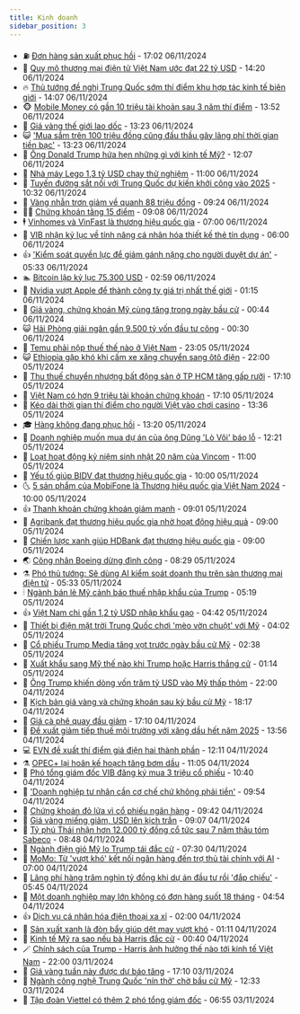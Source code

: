 ```yaml
---
title: Kinh doanh
sidebar_position: 3
---
```


<!-- vnexpress-kinh-doanh:START -->
- ⛽️ [Đơn hàng sản xuất phục hồi](https://vnexpress.net/don-hang-san-xuat-phuc-hoi-4812517.html) - 17:02 06/11/2024
- 🐲 [Quy mô thương mại điện tử Việt Nam ước đạt 22 tỷ USD](https://vnexpress.net/quy-mo-thuong-mai-dien-tu-viet-nam-uoc-dat-22-ty-usd-4812969.html) - 14:20 06/11/2024
- 🔥 [Thủ tướng đề nghị Trung Quốc sớm thí điểm khu hợp tác kinh tế biên giới](https://vnexpress.net/thu-tuong-de-nghi-trung-quoc-som-thi-diem-khu-hop-tac-kinh-te-bien-gioi-4813025.html) - 14:07 06/11/2024
- 🐵 [Mobile Money có gần 10 triệu tài khoản sau 3 năm thí điểm](https://vnexpress.net/mobile-money-co-gan-10-trieu-tai-khoan-sau-3-nam-thi-diem-4812977.html) - 13:52 06/11/2024
- 🦅 [Giá vàng thế giới lao dốc](https://vnexpress.net/gia-vang-the-gioi-lao-doc-4813012.html) - 13:23 06/11/2024
- 😺 [&#39;Mua sắm trên 100 triệu đồng cũng đấu thầu gây lãng phí thời gian tiền bạc&#39;](https://vnexpress.net/mua-sam-tren-100-trieu-dong-cung-dau-thau-gay-lang-phi-thoi-gian-tien-bac-4812979.html) - 13:23 06/11/2024
- 🤩 [Ông Donald Trump hứa hẹn những gì với kinh tế Mỹ?](https://vnexpress.net/ong-donald-trump-hua-hen-nhung-gi-voi-kinh-te-my-4812762.html) - 12:07 06/11/2024
- 🌮 [Nhà máy Lego 1,3 tỷ USD chạy thử nghiệm](https://vnexpress.net/nha-may-lego-1-3-ty-usd-chay-thu-nghiem-4812805.html) - 11:00 06/11/2024
- 🧰 [Tuyến đường sắt nối với Trung Quốc dự kiến khởi công vào 2025](https://vnexpress.net/tuyen-duong-sat-noi-voi-trung-quoc-du-kien-khoi-cong-vao-2025-4812976.html) - 10:32 06/11/2024
- 🤔 [Vàng nhẫn trơn giảm về quanh 88 triệu đồng](https://vnexpress.net/nhan-tron-giam-ve-vung-88-trieu-dong-4812911.html) - 09:24 06/11/2024
- 🧑‍💻 [Chứng khoán tăng 15 điểm](https://vnexpress.net/chung-khoan-tang-15-diem-4812924.html) - 09:08 06/11/2024
- 🕴 [Vinhomes và VinFast là thương hiệu quốc gia](https://vnexpress.net/vinhomes-va-vinfast-la-thuong-hieu-quoc-gia-4812719.html) - 07:00 06/11/2024
- 🦩 [VIB nhận kỷ lục về tính năng cá nhân hóa thiết kế thẻ tín dụng](https://vnexpress.net/vib-nhan-ky-luc-ve-tinh-nang-ca-nhan-hoa-thiet-ke-the-tin-dung-4812510.html) - 06:00 06/11/2024
- 👍 [&#39;Kiểm soát quyền lực để giảm gánh nặng cho người duyệt dự án&#39;](https://vnexpress.net/kiem-soat-quyen-luc-de-giam-ganh-nang-cho-nguoi-duyet-du-an-4812645.html) - 05:33 06/11/2024
- 🏊 [Bitcoin lập kỷ lục 75.300 USD](https://vnexpress.net/bitcoin-cham-71-500-usd-khi-trump-tam-dan-dau-4812646.html) - 02:59 06/11/2024
- 🤡 [Nvidia vượt Apple để thành công ty giá trị nhất thế giới](https://vnexpress.net/nvidia-vuot-apple-de-thanh-cong-ty-gia-tri-nhat-the-gioi-4812599.html) - 01:15 06/11/2024
- 👀 [Giá vàng, chứng khoán Mỹ cùng tăng trong ngày bầu cử](https://vnexpress.net/gia-vang-chung-khoan-my-cung-tang-trong-ngay-bau-cu-4812590.html) - 00:44 06/11/2024
- 😺 [Hải Phòng giải ngân gần 9.500 tỷ vốn đầu tư công](https://vnexpress.net/hai-phong-giai-ngan-gan-9-500-ty-von-dau-tu-cong-4812450.html) - 00:30 06/11/2024
- 🦣 [Temu phải nộp thuế thế nào ở Việt Nam](https://vnexpress.net/temu-phai-nop-thue-the-nao-o-viet-nam-4811187.html) - 23:05 05/11/2024
- 😺 [Ethiopia gặp khó khi cấm xe xăng chuyển sang ôtô điện](https://vnexpress.net/ethiopia-gap-kho-khi-cam-xe-xang-chuyen-sang-oto-dien-4812363.html) - 22:00 05/11/2024
- 💼 [Thu thuế chuyển nhượng bất động sản ở TP HCM tăng gấp rưỡi](https://vnexpress.net/thu-thue-tu-chuyen-nhuong-dat-tang-manh-4812502.html) - 17:10 05/11/2024
- 🤗 [Việt Nam có hơn 9 triệu tài khoản chứng khoán](https://vnexpress.net/viet-nam-co-hon-9-trieu-tai-khoan-chung-khoan-4812563.html) - 17:10 05/11/2024
- 👀 [Kéo dài thời gian thí điểm cho người Việt vào chơi casino](https://vnexpress.net/keo-dai-thoi-gian-thi-diem-cho-nguoi-viet-vao-choi-casino-4812537.html) - 13:36 05/11/2024
- 🎓 [Hàng không đang phục hồi](https://vnexpress.net/hang-khong-dang-phuc-hoi-4812506.html) - 13:20 05/11/2024
- 🗽 [Doanh nghiệp muốn mua dự án của ông Dũng &#39;Lò Vôi&#39; báo lỗ](https://vnexpress.net/doanh-nghiep-muon-mua-du-an-cua-ong-dung-lo-voi-bao-lo-4812530.html) - 12:21 05/11/2024
- 🚀 [Loạt hoạt động kỷ niệm sinh nhật 20 năm của Vincom](https://vnexpress.net/loat-hoat-dong-ky-niem-sinh-nhat-20-nam-cua-vincom-4812439.html) - 11:00 05/11/2024
- 🤗 [Yếu tố giúp BIDV đạt thương hiệu quốc gia](https://vnexpress.net/yeu-to-giup-bidv-dat-thuong-hieu-quoc-gia-4812448.html) - 10:00 05/11/2024
- 🌜 [5 sản phẩm của MobiFone là Thương hiệu quốc gia Việt Nam 2024](https://vnexpress.net/5-san-pham-cua-mobifone-la-thuong-hieu-quoc-gia-viet-nam-2024-4812496.html) - 10:00 05/11/2024
- 👍 [Thanh khoản chứng khoán giảm mạnh](https://vnexpress.net/chung-khoan-hom-nay-5-11-vn-index-co-phien-ru-ngu-nha-dau-tu-4812449.html) - 09:01 05/11/2024
- 🤖 [Agribank đạt thương hiệu quốc gia nhờ hoạt động hiệu quả](https://vnexpress.net/agribank-dat-thuong-hieu-quoc-gia-nho-hoat-dong-hieu-qua-4812443.html) - 09:00 05/11/2024
- 🫣 [Chiến lược xanh giúp HDBank đạt thương hiệu quốc gia](https://vnexpress.net/chien-luoc-xanh-giup-hdbank-dat-thuong-hieu-quoc-gia-4812327.html) - 09:00 05/11/2024
- 🌏 [Công nhân Boeing dừng đình công](https://vnexpress.net/cong-nhan-boeing-dung-dinh-cong-4812386.html) - 08:29 05/11/2024
- ⚗️ [Phó thủ tướng: Sẽ dùng AI kiểm soát doanh thu trên sàn thương mại điện tử](https://vnexpress.net/pho-thu-tuong-se-dung-ai-kiem-soat-doanh-thu-tren-san-thuong-mai-dien-tu-4812352.html) - 05:33 05/11/2024
- 🕯 [Ngành bán lẻ Mỹ cảnh báo thuế nhập khẩu của Trump](https://vnexpress.net/nganh-ban-le-my-canh-bao-thue-nhap-khau-cua-trump-4812302.html) - 05:19 05/11/2024
- 👍 [Việt Nam chi gần 1,2 tỷ USD nhập khẩu gạo](https://vnexpress.net/viet-nam-chi-gan-1-2-ty-usd-nhap-khau-gao-4812272.html) - 04:42 05/11/2024
- 🤠 [Thiết bị điện mặt trời Trung Quốc chơi &#39;mèo vờn chuột&#39; với Mỹ](https://vnexpress.net/thiet-bi-dien-mat-troi-trung-quoc-choi-meo-von-chuot-voi-my-4811919.html) - 04:02 05/11/2024
- 🌊 [Cổ phiếu Trump Media tăng vọt trước ngày bầu cử Mỹ](https://vnexpress.net/co-phieu-trump-media-tang-vot-truoc-ngay-bau-cu-my-4812199.html) - 02:38 05/11/2024
- 🌈 [Xuất khẩu sang Mỹ thế nào khi Trump hoặc Harris thắng cử](https://vnexpress.net/xuat-khau-sang-my-the-nao-khi-trump-hoac-harris-thang-cu-4811603.html) - 01:14 05/11/2024
- 🥳 [Ông Trump khiến dòng vốn trăm tỷ USD vào Mỹ thấp thỏm](https://vnexpress.net/ong-trump-khien-dong-von-tram-ty-usd-vao-my-thap-thom-4811974.html) - 22:00 04/11/2024
- 🐻 [Kịch bản giá vàng và chứng khoán sau kỳ bầu cử Mỹ](https://vnexpress.net/kich-ban-gia-vang-va-chung-khoan-sau-ky-bau-cu-my-4811459.html) - 18:17 04/11/2024
- 💫 [Giá cà phê quay đầu giảm](https://vnexpress.net/gia-ca-phe-quay-dau-giam-4811962.html) - 17:10 04/11/2024
- 🤩 [Đề xuất giảm tiếp thuế môi trường với xăng dầu hết năm 2025](https://vnexpress.net/de-xuat-giam-tiep-thue-moi-truong-voi-xang-dau-het-nam-2025-4812100.html) - 13:56 04/11/2024
- 💻 [EVN đề xuất thí điểm giá điện hai thành phần](https://vnexpress.net/evn-de-xuat-thi-diem-gia-dien-hai-thanh-phan-4812088.html) - 12:11 04/11/2024
- ⚗️ [OPEC+ lại hoãn kế hoạch tăng bơm dầu](https://vnexpress.net/opec-lai-hoan-ke-hoach-tang-bom-dau-4811845.html) - 11:05 04/11/2024
- 🌈 [Phó tổng giám đốc VIB đăng ký mua 3 triệu cổ phiếu](https://vnexpress.net/pho-tong-giam-doc-vib-dang-ky-mua-3-trieu-co-phieu-4812037.html) - 10:40 04/11/2024
- 🌝 [&#39;Doanh nghiệp tư nhân cần cơ chế chứ không phải tiền&#39;](https://vnexpress.net/doanh-nghiep-tu-nhan-can-co-che-chu-khong-phai-tien-4812022.html) - 09:54 04/11/2024
- 🥸 [Chứng khoán đỏ lửa vì cổ phiếu ngân hàng](https://vnexpress.net/chung-khoan-do-lua-vi-co-phieu-ngan-hang-4812044.html) - 09:42 04/11/2024
- 🦆 [Giá vàng miếng giảm, USD lên kịch trần](https://vnexpress.net/vang-mieng-giam-nua-trieu-dong-4811999.html) - 09:07 04/11/2024
- 🌋 [Tỷ phú Thái nhận hơn 12.000 tỷ đồng cổ tức sau 7 năm thâu tóm Sabeco](https://vnexpress.net/ty-phu-thai-nhan-hon-12-000-ty-dong-co-tuc-sau-7-nam-thau-tom-sabeco-4811981.html) - 08:48 04/11/2024
- 🦍 [Ngành điện gió Mỹ lo Trump tái đắc cử](https://vnexpress.net/nganh-dien-gio-my-lo-trump-tai-dac-cu-4811774.html) - 07:30 04/11/2024
- 🤔 [MoMo: Từ &#39;vượt khó&#39; kết nối ngân hàng đến trợ thủ tài chính với AI](https://vnexpress.net/momo-tu-vuot-kho-ket-noi-ngan-hang-den-tro-thu-tai-chinh-voi-ai-4810354.html) - 07:00 04/11/2024
- 🧰 [Lãng phí hàng trăm nghìn tỷ đồng khi dự án đầu tư rồi &#39;đắp chiếu&#39;](https://vnexpress.net/lang-phi-hang-tram-nghin-ty-dong-khi-du-an-dau-tu-roi-dap-chieu-4811849.html) - 05:45 04/11/2024
- 🌝 [Một doanh nghiệp may lớn không có đơn hàng suốt 18 tháng](https://vnexpress.net/mot-doanh-nghiep-may-lon-khong-co-don-hang-suot-18-thang-4811828.html) - 04:54 04/11/2024
- 👍 [​Dịch vụ cá nhân hóa điện thoại xa xỉ](https://vnexpress.net/dich-vu-ca-nhan-hoa-dien-thoai-xa-xi-4810695.html) - 02:00 04/11/2024
- 🗽 [Sản xuất xanh là đòn bẩy giúp dệt may vượt khó](https://vnexpress.net/san-xuat-xanh-la-don-bay-giup-det-may-vuot-kho-4809856.html) - 01:11 04/11/2024
- 🐎 [Kinh tế Mỹ ra sao nếu bà Harris đắc cử](https://vnexpress.net/kinh-te-my-ra-sao-neu-ba-harris-dac-cu-4811612.html) - 00:40 04/11/2024
- 🪄 [Chính sách của Trump - Harris ảnh hưởng thế nào tới kinh tế Việt Nam](https://vnexpress.net/chinh-sach-cua-trump-harris-anh-huong-the-nao-toi-kinh-te-viet-nam-4811012.html) - 22:00 03/11/2024
- 🎊 [Giá vàng tuần này được dự báo tăng](https://vnexpress.net/nha-dau-tu-can-trong-ve-gia-vang-tuan-toi-4811578.html) - 17:10 03/11/2024
- 🗽 [Ngành công nghệ Trung Quốc &#39;nín thở&#39; chờ bầu cử Mỹ](https://vnexpress.net/nganh-cong-nghe-trung-quoc-nin-tho-cho-bau-cu-my-4811565.html) - 12:33 03/11/2024
- 🦩 [Tập đoàn Viettel có thêm 2 phó tổng giám đốc](https://vnexpress.net/tap-doan-viettel-co-them-2-pho-tong-giam-doc-4811593.html) - 06:55 03/11/2024<!-- vnexpress-kinh-doanh:END -->
